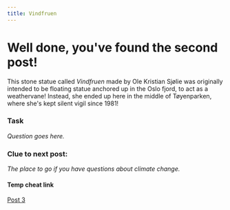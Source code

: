 ```yaml
---
title: Vindfruen
---
```


#  Well done, you've found the second post!

This stone statue called _Vindfruen_ made by Ole Kristian Sjølie was originally intended to be floating statue anchored up in the Oslo fjord, to act as a weathervane! Instead, she ended up here in the middle of Tøyenparken, where she's kept silent vigil since 1981!

### Task

_Question goes here._

### Clue to next post:

_The place to go if you have questions about climate change._

#### Temp cheat link
[Post 3](https://martiaos.github.io/56696e64667275656e/)
